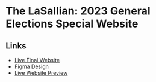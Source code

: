 # The LaSallian: 2023 General Elections Special Website

## Links
- [Live Final Website]()
- [Figma Design](https://www.figma.com/file/peK2FPncMLry3cKVyz2P0b/%5BTLS%5D-GE2023-Web-Special?type=design&node-id=0%3A1&mode=design&t=Zz0Spu2lsTZljkjn-1)
- [Live Website Preview]()